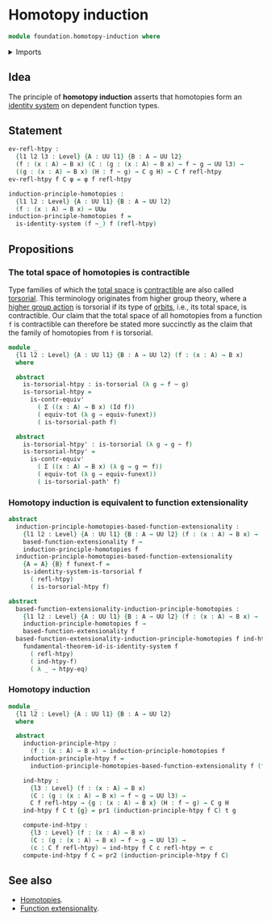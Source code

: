 # Homotopy induction

```agda
module foundation.homotopy-induction where
```

<details><summary>Imports</summary>

```agda
open import foundation.dependent-pair-types
open import foundation.function-extensionality
open import foundation.identity-systems
open import foundation.universe-levels

open import foundation-core.contractible-types
open import foundation-core.functoriality-dependent-pair-types
open import foundation-core.homotopies
open import foundation-core.identity-types
open import foundation-core.torsorial-type-families
```

</details>

## Idea

The principle of **homotopy induction** asserts that homotopies form an
[identity system](foundation.identity-systems.md) on dependent function types.

## Statement

```agda
ev-refl-htpy :
  {l1 l2 l3 : Level} {A : UU l1} {B : A → UU l2}
  (f : (x : A) → B x) (C : (g : (x : A) → B x) → f ~ g → UU l3) →
  ((g : (x : A) → B x) (H : f ~ g) → C g H) → C f refl-htpy
ev-refl-htpy f C φ = φ f refl-htpy

induction-principle-homotopies :
  {l1 l2 : Level} {A : UU l1} {B : A → UU l2}
  (f : (x : A) → B x) → UUω
induction-principle-homotopies f =
  is-identity-system (f ~_) f (refl-htpy)
```

## Propositions

### The total space of homotopies is contractible

Type families of which the [total space](foundation.dependent-pair-types.md) is
[contractible](foundation-core.contractible-types.md) are also called
[torsorial](foundation-core.torsorial-type-families.md). This terminology
originates from higher group theory, where a
[higher group action](higher-group-theory.higher-group-actions.md) is torsorial
if its type of [orbits](higher-group-theory.orbits-higher-group-actions.md),
i.e., its total space, is contractible. Our claim that the total space of all
homotopies from a function `f` is contractible can therefore be stated more
succinctly as the claim that the family of homotopies from `f` is torsorial.

```agda
module _
  {l1 l2 : Level} {A : UU l1} {B : A → UU l2} (f : (x : A) → B x)
  where

  abstract
    is-torsorial-htpy : is-torsorial (λ g → f ~ g)
    is-torsorial-htpy =
      is-contr-equiv'
        ( Σ ((x : A) → B x) (Id f))
        ( equiv-tot (λ g → equiv-funext))
        ( is-torsorial-path f)

  abstract
    is-torsorial-htpy' : is-torsorial (λ g → g ~ f)
    is-torsorial-htpy' =
      is-contr-equiv'
        ( Σ ((x : A) → B x) (λ g → g ＝ f))
        ( equiv-tot (λ g → equiv-funext))
        ( is-torsorial-path' f)
```

### Homotopy induction is equivalent to function extensionality

```agda
abstract
  induction-principle-homotopies-based-function-extensionality :
    {l1 l2 : Level} {A : UU l1} {B : A → UU l2} (f : (x : A) → B x) →
    based-function-extensionality f →
    induction-principle-homotopies f
  induction-principle-homotopies-based-function-extensionality
    {A = A} {B} f funext-f =
    is-identity-system-is-torsorial f
      ( refl-htpy)
      ( is-torsorial-htpy f)

abstract
  based-function-extensionality-induction-principle-homotopies :
    {l1 l2 : Level} {A : UU l1} {B : A → UU l2} (f : (x : A) → B x) →
    induction-principle-homotopies f →
    based-function-extensionality f
  based-function-extensionality-induction-principle-homotopies f ind-htpy-f =
    fundamental-theorem-id-is-identity-system f
      ( refl-htpy)
      ( ind-htpy-f)
      ( λ _ → htpy-eq)
```

### Homotopy induction

```agda
module _
  {l1 l2 : Level} {A : UU l1} {B : A → UU l2}
  where

  abstract
    induction-principle-htpy :
      (f : (x : A) → B x) → induction-principle-homotopies f
    induction-principle-htpy f =
      induction-principle-homotopies-based-function-extensionality f (funext f)

    ind-htpy :
      {l3 : Level} (f : (x : A) → B x)
      (C : (g : (x : A) → B x) → f ~ g → UU l3) →
      C f refl-htpy → {g : (x : A) → B x} (H : f ~ g) → C g H
    ind-htpy f C t {g} = pr1 (induction-principle-htpy f C) t g

    compute-ind-htpy :
      {l3 : Level} (f : (x : A) → B x)
      (C : (g : (x : A) → B x) → f ~ g → UU l3) →
      (c : C f refl-htpy) → ind-htpy f C c refl-htpy ＝ c
    compute-ind-htpy f C = pr2 (induction-principle-htpy f C)
```

## See also

- [Homotopies](foundation.homotopies.md).
- [Function extensionality](foundation-core.function-extensionality.md).
